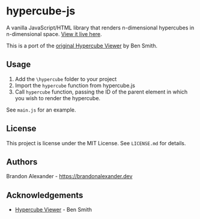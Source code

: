 # hypercube-js

A vanilla JavaScript/HTML library that renders n-dimensional hypercubes in n-dimensional space. [View it live here](https://brandonalexander.dev/hypercube-js).

This is a port of the [original Hypercube Viewer](https://github.com/BSmith156/Hypercube-Viewer) by Ben Smith.

## Usage
1. Add the `\hypercube` folder to your project
2. Import the `hypercube` function from hypercube.js
3. Call `hypercube` function, passing the ID of the parent element in which you wish to render the hypercube.

See `main.js` for an example.

## License
This project is license under the MIT License. See `LICENSE.md` for details.

## Authors
Brandon Alexander - https://brandonalexander.dev

## Acknowledgements
* [Hypercube Viewer](https://github.com/BSmith156/Hypercube-Viewer) - Ben Smith